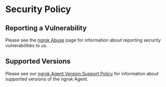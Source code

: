 # Security Policy

## Reporting a Vulnerability

Please see the [ngrok Abuse](https://ngrok.com/abuse) page for information about reporting security vulnerabilities to us.

## Supported Versions

Please see our [ngrok Agent Version Support Policy](https://ngrok.com/docs/agent/version-support-policy/) for information about supported versions of the ngrok Agent.
